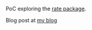 PoC exploring the [rate package](https://pkg.go.dev/golang.org/x/time/rate). 

Blog post at [my blog](https://mfbmina.dev)
